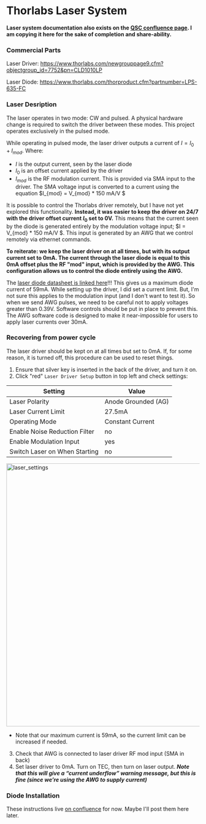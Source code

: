 # Thorlabs Laser System

**Laser system documentation also exists on the [QSC confluence page](https://confluence.qscience.org/display/1HTCSA/Thorlabs+Laser+System).  I am copying it here for the sake of completion and share-ability.**

### Commercial Parts
Laser Driver: https://www.thorlabs.com/newgrouppage9.cfm?objectgroup_id=7752&pn=CLD1010LP

Laser Diode: https://www.thorlabs.com/thorproduct.cfm?partnumber=LPS-635-FC

### Laser Desription
The laser operates in two mode: CW and pulsed.  A physical hardware change is required to switch the driver between these modes.  This project operates exclusively in the pulsed mode.

While operating in pulsed mode, the laser driver outputs a current of  $I = I_0 + I_{mod}$.  Where:
  * $I$ is the output current, seen by the laser diode
  * $I_0$ is an offset current applied by the driver
  * $I_{mod}$ is the RF modulation current.  This is provided via SMA input to the driver.  The SMA voltage input is converted to a current using the equation $I_{mod} = V_{mod} * 150 mA/V $

It is possible to control the Thorlabs driver remotely, but I have not yet explored this functionality.  **Instead, it was easier to keep the driver on 24/7 with the driver offset current $I_0$ set to 0V.**  This means that the current seen by the diode is generated entirely by the modulation voltage input; $I = V_{mod} * 150 mA/V $.  This input is generated by an AWG that we control remotely via ethernet commands.  

**To reiterate: we keep the laser driver on at all times, but with its output current set to 0mA.  The current through the laser diode is equal to this 0mA offset plus the RF "mod" input, which is provided by the AWG.  This configuration allows us to control the diode entirely using the AWG.**

The [laser diode datasheet is linked here](https://github.com/CosmiQuantum/MEMS_docs/blob/main/LOUD_optical/laser_diode_635nm.pdf)!!!  This gives us a maximum diode current of 59mA.  While setting up the driver, I did set a current limit.  But, I'm not sure this applies to the modulation input (and I don't want to test it).  So when we send AWG pulses, we need to be careful not to apply voltages greater than 0.39V.  Software controls should be put in place to prevent this. The AWG software code is designed to make it near-impossible for users to apply laser currents over 30mA.

### Recovering from power cycle
The laser driver should be kept on at all times but set to 0mA.  If, for some reason, it is turned off, this procedure can be used to reset things.
1. Ensure that silver key is inserted in the back of the driver, and turn it on.
2. Click "red" ``Laser Driver Setup`` button in top left and check settings:

| Setting    | Value |
| -------- | ------- |
| Laser Polarity | Anode Grounded (AG) |
| Laser Current Limit | 27.5mA |
| Operating Mode | Constant Current |
| Enable Noise Reduction Filter | no |
| Enable Modulation Input | yes |
| Switch Laser on When Starting | no |

<img width="685" alt="laser_settings" src="https://github.com/CosmiQuantum/MEMS_docs/assets/80175523/4ddff3c5-79bf-48ea-94f7-606416e5d6c4">

* Note that our maximum current is 59mA, so the current limit can be increased if needed.
3. Check that AWG is connected to laser driver RF mod input (SMA in back)
4. Set laser driver to 0mA.  Turn on TEC, then turn on laser output.  ***Note that this will give a “current underflow” warning message, but this is fine (since we’re using the AWG to supply current)***

### Diode Installation
These instructions live [on confluence](https://confluence.qscience.org/display/1HTCSA/Thorlabs+Laser+System) for now.  Maybe I'll post them here later.
